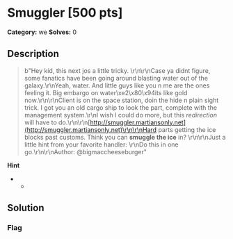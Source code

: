 # Smuggler [500 pts]

**Category:** we
**Solves:** 0

## Description
>b"Hey kid, this next jos a little tricky. \r\n\r\nCase ya didnt figure, some fanatics have been going around blasting water out of the galaxy.\r\nYeah, water. And little guys like you n me are the ones feeling it. Big embargo on water\xe2\x80\x94its like gold now.\r\n\r\nClient is on the space station, doin the hide n plain sight trick. I got you an old cargo ship to look the part, complete with the management system.\r\nI wish I could do more, but this *redirection* will have to do.\r\n\r\n[http://smuggler.martiansonly.net](http://smuggler.martiansonly.net)\r\n\r\nHard parts getting the ice blocks past customs. Think you can **smuggle the ice**  in? \r\n\r\nJust a little hint from your favorite handler: \r\nDo this in one go.\r\n\r\nAuthor: @bigmaccheeseburger"

**Hint**
* -

## Solution

### Flag

